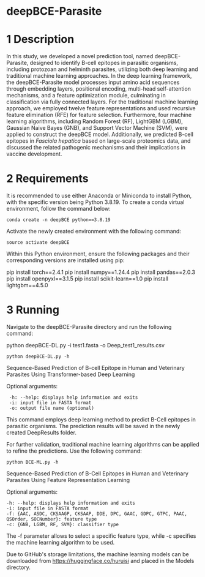 # deepBCE-Parasite

# 1 Description


In this study, we developed a novel prediction tool, named deepBCE-Parasite, designed to identify B-cell epitopes in parasitic organisms, including protozoan and helminth parasites, utilizing both deep learning and traditional machine learning approaches. In the deep learning framework, the deepBCE-Parasite model processes input amino acid sequences through embedding layers, positional encoding, multi-head self-attention mechanisms, and a feature optimization module, culminating in classification via fully connected layers. For the traditional machine learning approach, we employed twelve feature representations and used recursive feature elimination (RFE) for feature selection. Furthermore, four machine learning algorithms, including Random Forest (RF), LightGBM (LGBM), Gaussian Naive Bayes (GNB), and Support Vector Machine (SVM), were applied to construct the deepBCE model. Additionally, we predicted B-cell epitopes in *Fasciola hepatica* based on large-scale proteomics data, and discussed the related pathogenic mechanisms and their implications in vaccine development.


# 2 Requirements

It is recommended to use either Anaconda or Miniconda to install Python, with the specific version being Python 3.8.19. To create a conda virtual environment, follow the command below:

    conda create -n deepBCE python==3.8.19

Activate the newly created environment with the following command:

    source activate deepBCE

Within this Python environment, ensure the following packages and their corresponding versions are installed using pip:

pip install torch==2.4.1
pip install numpy==1.24.4
pip install pandas==2.0.3
pip install openpyxl==3.1.5
pip install scikit-learn==1.0
pip install lightgbm==4.5.0


# 3 Running

Navigate to the deepBCE-Parasite directory and run the following command:

python deepBCE-DL.py -i test1.fasta -o Deep_test1_results.csv

    python deepBCE-DL.py -h

Sequence-Based Prediction of B-cell Epitope in Human and Veterinary Parasites Using Transformer-based Deep Learning

Optional arguments:

     -h: --help: displays help information and exits
     -i: input file in FASTA format
     -o: output file name (optional)

This command employs deep learning method to predict B-Cell epitopes in parasitic organisms. The prediction results will be saved in the newly created DeepResults folder.

For further validation, traditional machine learning algorithms can be applied to refine the predictions. Use the following command:

    python BCE-ML.py -h

Sequence-Based Prediction of B-Cell Epitopes in Human and Veterinary Parasites Using Feature Representation Learning

Optional arguments:

    -h: --help: displays help information and exits
    -i: input file in FASTA format
    -f: {AAC, ASDC, CKSAAGP, CKSAAP, DDE, DPC, GAAC, GDPC, GTPC, PAAC, QSOrder, SOCNumber}: feature type
    -c: {GNB, LGBM, RF, SVM}: classifier type

The -f parameter allows to select a specific feature type, while -c specifies the machine learning algorithm to be used.

Due to GitHub's storage limitations, the machine learning models can be downloaded from https://huggingface.co/huruisi and placed in the Models directory.

